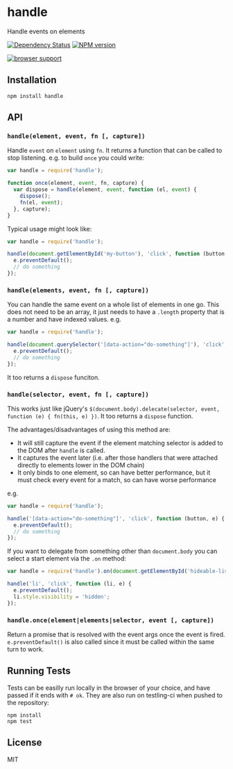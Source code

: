 # handle

Handle events on elements

[![Dependency Status](https://img.shields.io/david/ForbesLindesay/handle.svg)](https://david-dm.org/ForbesLindesay/handle)
[![NPM version](https://img.shields.io/npm/v/handle.svg)](https://www.npmjs.com/package/handle)

[![browser support](https://ci.testling.com/ForbesLindesay/handle.png)](https://ci.testling.com/ForbesLindesay/handle)

## Installation

    npm install handle

## API

### `handle(element, event, fn [, capture])`

Handle `event` on `element` using `fn`.  It returns a function that can be called to stop listening.  e.g. to build `once` you could write:

```js
var handle = require('handle');

function once(element, event, fn, capture) {
  var dispose = handle(element, event, function (el, event) {
    dispose();
    fn(el, event);
  }, capture);
}
```

Typical usage might look like:

```js
var handle = require('handle');

handle(document.getElementById('my-button'), 'click', function (button, e) {
  e.preventDefault();
  // do something
});
```

### `handle(elements, event, fn [, capture])`

You can handle the same event on a whole list of elements in one go.  This does not need to be an array, it just needs to have a `.length` property that is a number and have indexed values.  e.g.


```js
var handle = require('handle');

handle(document.querySelector('[data-action="do-something"]'), 'click', function (button, e) {
  e.preventDefault();
  // do something
});
```

It too returns a `dispose` funciton.

### `handle(selector, event, fn [, capture])`

This works just like jQuery's `$(document.body).delecate(selector, event, function (e) { fn(this, e) })`.  It too returns a `dispose` function.

The advantages/disadvantages of using this method are:

 - It will still capture the event if the element matching selector is added to the DOM after `handle` is called.
 - It captures the event later (i.e. after those handlers that were attached directly to elements lower in the DOM chain)
 - It only binds to one element, so can have better performance, but it must check every event for a match, so can have worse performance

e.g.

```js
var handle = require('handle');

handle('[data-action="do-something"]', 'click', function (button, e) {
  e.preventDefault();
  // do something
});
```

If you want to delegate from something other than `document.body` you can select a start element via the `.on` method:

```js
var handle = require('handle').on(document.getElementById('hideable-list'));

handle('li', 'click', function (li, e) {
  e.preventDefault();
  li.style.visibility = 'hidden';
});
```

### `handle.once(element|elements|selector, event [, capture])`

Return a promise that is resolved with the event args once the event is fired.  `e.preventDefault()` is also called since it must be called within the same turn to work.

## Running Tests

Tests can be easilly run locally in the browser of your choice, and have passed if it ends with `# ok`.  They are also run on testling-ci when pushed to the repository:

```
npm install
npm test
```

## License

  MIT